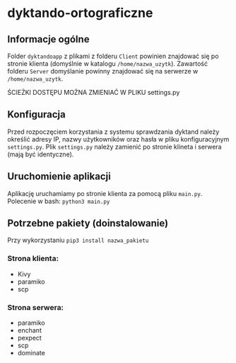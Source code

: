 # dyktando-ortograficzne
## Informacje ogólne
  Folder `dyktandoapp` z plikami z folderu `Client` powinien znajdować się po stronie klienta (domyślnie w katalogu `/home/nazwa_uzytk`).
Zawartość folderu `Server` domyślanie powinny znajdować się na serwerze w `/home/nazwa_uzytk`.

ŚCIEŻKI DOSTĘPU MOŻNA ZMIENIAĆ W PLIKU settings.py

## Konfiguracja
  Przed rozpoczęciem korzystania z systemu sprawdzania dyktand należy określić adresy IP, nazwy użytkowników oraz hasła w pliku konfiguracyjnym `settings.py`.
Plik `settings.py` należy zamienić po stronie klineta i serwera (mają być identyczne). 

## Uruchomienie aplikacji
  Aplikację uruchamiamy po stronie klienta za pomocą pliku `main.py`.
Polecenie w bash: `python3 main.py`

## Potrzebne pakiety (doinstalowanie)
Przy wykorzystaniu `pip3 install nazwa_pakietu`
### Strona klienta:
* Kivy
* paramiko
* scp
### Strona serwera:
* paramiko
* enchant
* pexpect
* scp
* dominate
